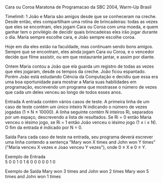 Cara ou Coroa
Maratona de Programacao da SBC 2004, Warm-Up  Brasil

Timelimit: 1
João e Maria são amigos desde que se conheceram na creche. Desde então, eles compartilham uma rotina de brincadeiras: todas as vezes que eles se encontram, eles jogam Cara ou Coroa com uma moeda, e quem ganhar tem o privilégio de decidir quais brincadeiras eles irão jogar durante o dia. Maria sempre escolhe cara, e João sempre escolhe coroa.

Hoje em dia eles estão na faculdade, mas continuam sendo bons amigos. Sempre que se encontram, eles ainda jogam Cara ou Coroa, e o vencedor decide que filme assistir, ou em que restaurante jantar, e assim por diante.

Ontem Maria contou a João que ela guarda um registro de todas as vezes que eles jogaram, desde os tempos da creche. João ficou espantado. Porém João está estudando Ciência da Computação e decidiu que essa era uma boa oportunidade para mostrar a Maria suas habilidades em programação, escrevendo um programa que mostrasse o número de vezes que cada um deles venceu ao longo de todos esses anos.

Entrada
A entrada contém vários casos de teste. A primeira linha de um caso de teste contém um único inteiro N indicando o número de vezes jogadas (1 ≤ N ≤ 10000). A linha seguinte contém N inteiros Ri, separados por um espaço, descrevendo a lista de resultados. Se Ri = 0 então Maria venceu o iésimo jogo, se Ri = 1 então João venceu o iésimo jogo (1 ≤ i ≤ N). O fim da entrada é indicado por N = 0.

Saída
Para cada caso de teste na entrada, seu programa deverá escrever uma linha contendo a sentença "Mary won X times and John won Y times" ("Maria venceu X vezes e Joao venceu Y vezes"), onde 0 ≤ X e 0 ≤ Y.

Exemplo de Entrada	
5
0 0 1 0 1
6
0 0 0 0 0 1
0

Exemplo de Saída
Mary won 3 times and John won 2 times
Mary won 5 times and John won 1 times